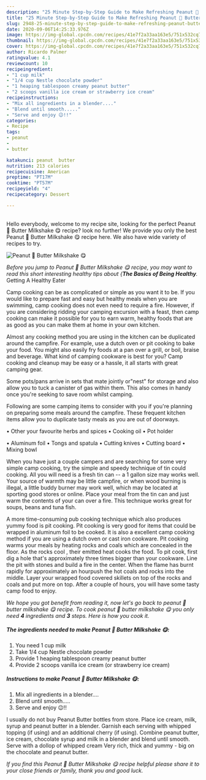 ```yaml
---
description: "25 Minute Step-by-Step Guide to Make Refreshing Peanut 🥜 Butter Milkshake 😋"
title: "25 Minute Step-by-Step Guide to Make Refreshing Peanut 🥜 Butter Milkshake 😋"
slug: 2948-25-minute-step-by-step-guide-to-make-refreshing-peanut-butter-milkshake
date: 2020-09-06T14:25:33.976Z
image: https://img-global.cpcdn.com/recipes/41e7f2a33aa163e5/751x532cq70/peanut-🥜-butter-milkshake-😋-recipe-main-photo.jpg
thumbnail: https://img-global.cpcdn.com/recipes/41e7f2a33aa163e5/751x532cq70/peanut-🥜-butter-milkshake-😋-recipe-main-photo.jpg
cover: https://img-global.cpcdn.com/recipes/41e7f2a33aa163e5/751x532cq70/peanut-🥜-butter-milkshake-😋-recipe-main-photo.jpg
author: Ricardo Palmer
ratingvalue: 4.1
reviewcount: 10
recipeingredient:
- "1 cup milk"
- "1/4 cup Nestle chocolate powder"
- "1 heaping tablespoon creamy peanut butter"
- "2 scoops vanilla ice cream or strawberry ice cream"
recipeinstructions:
- "Mix all ingredients in a blender...."
- "Blend until smooth....."
- "Serve and enjoy 😉!!"
categories:
- Recipe
tags:
- peanut
- 
- butter

katakunci: peanut  butter 
nutrition: 213 calories
recipecuisine: American
preptime: "PT17M"
cooktime: "PT57M"
recipeyield: "4"
recipecategory: Dessert

---
```

<br>
Hello everybody, welcome to my recipe site, looking for the perfect Peanut 🥜 Butter Milkshake 😋 recipe? look no further! We provide you only the best Peanut 🥜 Butter Milkshake 😋 recipe here. We also have wide variety of recipes to try.
<br>


![Peanut 🥜 Butter Milkshake 😋](https://img-global.cpcdn.com/recipes/41e7f2a33aa163e5/751x532cq70/peanut-🥜-butter-milkshake-😋-recipe-main-photo.jpg)

<i>Before you jump to Peanut 🥜 Butter Milkshake 😋 recipe, you may want to read this short interesting healthy tips about {<strong>The Basics of Being Healthy</strong>.</i>
Getting A Healthy Eater

    
Camp cooking can be as complicated or simple as you want it to be. If you would like to prepare fast and easy but healthy meals when you are swimming, camp cooking does not even need to require a fire. However, if you are considering ridding your camping excursion with a feast, then camp cooking can make it possible for you to earn warm, healthy foods that are as good as you can make them at home in your own kitchen.

 Almost any cooking method you are using in the kitchen can be duplicated around the campfire. For example, use a dutch oven or pit cooking to bake your food. You might also easily fry foods at a pan over a grill, or boil, braise and beverage. What kind of camping cookware is best for you? Camp cooking and cleanup may be easy or a hassle, it all starts with great camping gear.

Some pots/pans arrive in sets that mate jointly or"nest" for storage and also allow you to tuck a canister of gas within them. This also comes in handy once you're seeking to save room whilst camping.

Following are some camping items to consider with you if you're planning on preparing some meals around the campfire. These frequent kitchen items allow you to duplicate tasty meals as you are out of doorways.


• Other your favourite herbs and spices
• Cooking oil
• Pot holder

• Aluminum foil
• Tongs and spatula
• Cutting knives
• Cutting board
• Mixing bowl


When you have just a couple campers and are searching for some very simple camp cooking, try the simple and speedy technique of tin could cooking. All you will need is a fresh tin can -- a 1 gallon size may works well. Your source of warmth may be little campfire, or when wood burning is illegal, a little buddy burner may work well, which may be located at sporting good stores or online. Place your meal from the tin can and just warm the contents of your can over a fire.  This technique works great for soups, beans and tuna fish.

A more time-consuming pub cooking technique which also produces yummy food is pit cooking. Pit cooking is very good for items that could be wrapped in aluminum foil to be cooked.  It is also a excellent camp cooking method if you are using a dutch oven or cast iron cookware. Pit cooking warms your meals by heating rocks and coals which are concealed in the floor. As the rocks cool , their emitted heat cooks the food. To pit cook, first dig a hole that's approximately three times bigger than your cookware. Line the pit with stones and build a fire in the center. When the flame has burnt rapidly for approximately an hourpush the hot coals and rocks into the middle. Layer your wrapped food covered skillets on top of the rocks and coals and put more on top. After a couple of hours, you will have some tasty camp food to enjoy.


<i>We hope you got benefit from reading it, now let's go back to peanut 🥜 butter milkshake 😋 recipe. To cook peanut 🥜 butter milkshake 😋 you only need <strong>4</strong> ingredients and <strong>3</strong> steps. Here is how you cook it.
</i>

##### The ingredients needed to make Peanut 🥜 Butter Milkshake 😋:

1. You need 1 cup milk
1. Take 1/4 cup Nestle chocolate powder
1. Provide 1 heaping tablespoon creamy peanut butter
1. Provide 2 scoops vanilla ice cream (or strawberry ice cream)


##### Instructions to make Peanut 🥜 Butter Milkshake 😋:

1. Mix all ingredients in a blender....
1. Blend until smooth.....
1. Serve and enjoy 😉!!


I usually do not buy Peanut Butter bottles from store. Place ice cream, milk, syrup and peanut butter in a blender. Garnish each serving with whipped topping (if using) and an additional cherry (if using). Combine peanut butter, ice cream, chocolate syrup and milk in a blender and blend until smooth. Serve with a dollop of whipped cream Very rich, thick and yummy - big on the chocolate and peanut butter. 

<i>If you find this Peanut 🥜 Butter Milkshake 😋 recipe helpful please share it to your close friends or family, thank you and good luck.</i>
